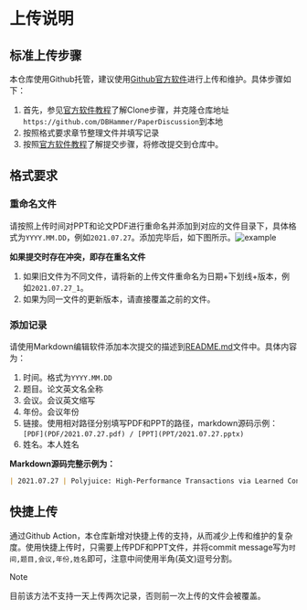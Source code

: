 # 上传说明

## 标准上传步骤

本仓库使用Github托管，建议使用[Github官方软件](https://desktop.github.com)进行上传和维护。具体步骤如下：

1. 首先，参见[官方软件教程](https://docs.github.com/cn/desktop/contributing-and-collaborating-using-github-desktop/adding-and-cloning-repositories/cloning-and-forking-repositories-from-github-desktop)了解Clone步骤，并克隆仓库地址`https://github.com/DBHammer/PaperDiscussion`到本地
2. 按照格式要求章节整理文件并填写记录
3. 按照[官方软件教程](https://docs.github.com/cn/desktop/contributing-and-collaborating-using-github-desktop/making-changes-in-a-branch/committing-and-reviewing-changes-to-your-project)了解提交步骤，将修改提交到仓库中。

## 格式要求

### 重命名文件

请按照上传时间对PPT和论文PDF进行重命名并添加到对应的文件目录下，具体格式为`YYYY.MM.DD`，例如`2021.07.27`。添加完毕后，如下图所示。![example](upload/example.png)

**如果提交时存在冲突，即存在重名文件**
1. 如果旧文件为不同文件，请将新的上传文件重命名为日期+下划线+版本，例如`2021.07.27_1`。
2. 如果为同一文件的更新版本，请直接覆盖之前的文件。

### 添加记录

请使用Markdown编辑软件添加本次提交的描述到[README.md](README.md)文件中。具体内容为：

1. 时间。格式为`YYYY.MM.DD`
2. 题目。论文英文名全称
3. 会议。会议英文缩写
4. 年份。会议年份
5. 链接。使用相对路径分别填写PDF和PPT的路径，markdown源码示例：`[PDF](PDF/2021.07.27.pdf) / [PPT](PPT/2021.07.27.pptx)`
6. 姓名。本人姓名

**Markdown源码完整示例为：**

```markdown
| 2021.07.27 | Polyjuice: High-Performance Transactions via Learned Concurrency Control | OSDI | 2021 | [PDF](PDF/2021.07.27.pdf) / [PPT](PPT/2021.07.27.pptx) | 王清帅 |
```

## 快捷上传

通过Github Action，本仓库新增对快捷上传的支持，从而减少上传和维护的复杂度。使用快捷上传时，只需要上传PDF和PPT文件，并将commit message写为`时间,题目,会议,年份,姓名`即可，注意中间使用半角(英文)逗号分割。

> [!NOTE]
>
> 目前该方法不支持一天上传两次记录，否则前一次上传的文件会被覆盖。